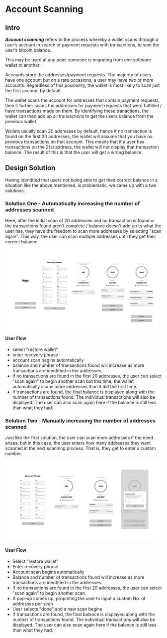 # Account Scanning

## Intro

***Account scanning***  refers to the process whereby a wallet scans through a user’s account in search of payment requests with transactions, to sum the user’s bitcoin balance.

This may be used at any point someone is migrating from one software wallet to another.


Accounts store the addresses/payment requests. The majority of users have one account but on a rare occasions, a user may have two or more accounts. Regardless of this possibility, the wallet is most likely to scan just the first account by default.

The wallet scans the account for addresses that contain payment requests, then it further scans the addresses for payment requests that were fulfilled / have transactions made on them. By identifying these tranactions, the wallet can then add up all transactions to get the users balance from the previous wallet. 

Wallets usually scan 20 addresses by default, hence if no transaction is found on the first 20 addresses, the wallet will assume that you have no previous transactions on that account. This means that if a user has transactions on the 21st address, the wallet will not display that transaction balance. The result of this is that the user will get a wrong balance.

## Design Solution

Having identified that users not being able to get their correct balance in a situation like the above mentioned, is problematic, we came up with a two solutions.

### Solution  One - Automatically  increasing  the number of addresses scanned 

Here, after the initial scan of 20 addresses and no transaction is found or the transactions found aren't complete / balance doesn't add up to what the user has, they have the freedom to scan more addresses by selecting "scan again". This way, the user can scan multiple addresses until they get their correct balance

<img src="assets/img/Frame 106-1607440332599.png" alt="Frame 106" style="zoom:67%;" />

#### User Flow

- select "restore wallet"
- enter recovery phrase
- account scan begins automatically
- balance and number of transactions found will increase as more transactions are identified in the addresses.
- if no transactions are found in the first 20 addresses, the user can select "scan again" to begin another scan but this time, the wallet automatically scans more addresses than it did the first time.
- if transactions are found, the final balance is displayed along with the number of transactions found. The individual transactions will also be displayed. The user can also scan again here if the balance is still less than what they had.

### Solution  Two - Manually increasing  the number of addresses scanned 

Just like the first solution, the user can scan more addresses if the need arises, but in this case, the user enters how many addresses they want scanned in the next scanning process. That is, they get to enter a custom number.

<img src="assets/img/Frame 109-1607448280310.png" alt="Frame 109" style="zoom:67%;" />

#### User Flow

- Select "restore wallet"
- Enter recovery phrase
- Account scan begins automatically
- Balance and number of transactions found will increase as more transactions are identified in the addresses.
- If no transactions are found in the first 20 addresses, the user can select "scan again" to begin another scan.
- A pop-up comes up, propmting the user to input a custom No. of addresses per scan
- User selects "done" and a new scan begins
- If transactions are found, the final balance is displayed along with the number of transactions found. The individual transactions will also be displayed. The user can also scan again here if the balance is still less than what they had.

